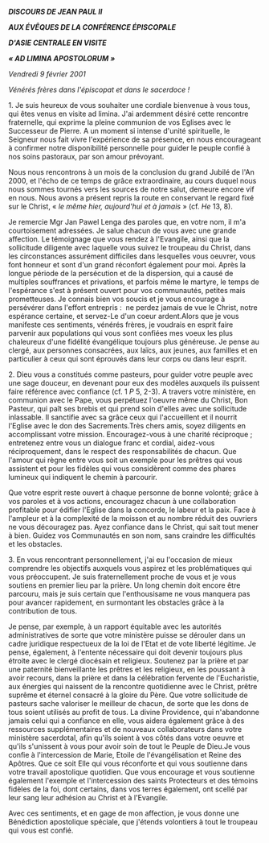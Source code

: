 ***DISCOURS DE JEAN PAUL II***

***AUX ÉVÊQUES DE LA CONFÉRENCE ÉPISCOPALE***

***D'ASIE CENTRALE EN VISITE***

***« *AD LIMINA APOSTOLORUM* »***

*Vendredi 9 février 2001*

*Vénérés frères dans l'épiscopat et dans le sacerdoce !*

1. Je suis heureux de vous souhaiter une cordiale bienvenue à vous tous, qui êtes venus en visite ad limina. J'ai ardemment désiré cette rencontre fraternelle, qui exprime la pleine communion de vos Eglises avec le Successeur de Pierre. A un moment si intense d'unité spirituelle, le Seigneur nous fait vivre l'expérience de sa présence, en nous encourageant à confirmer notre disponibilité personnelle pour guider le peuple confié à nos soins pastoraux, par son amour prévoyant.

Nous nous rencontrons à un mois de la conclusion du grand Jubilé de l'An 2000, et l'écho de ce temps de grâce extraordinaire, au cours duquel nous nous sommes tournés vers les sources de notre salut, demeure encore vif en nous. Nous avons a présent repris la route en conservant le regard fixé sur le Christ, « *le même hier, aujourd'hui et à jamais* » (cf. *He* 13, 8).

Je remercie Mgr Jan Pawel Lenga des paroles que, en votre nom, il m'a courtoisement adressées. Je salue chacun de vous avec une grande affection. Le témoignage que vous rendez à l'Evangile, ainsi que la sollicitude diligente avec laquelle vous suivez le troupeau du Christ, dans les circonstances assurément difficiles dans lesquelles vous oeuvrer, vous font honneur et sont d'un grand réconfort également pour moi. Après la longue période de la persécution et de la dispersion, qui a causé de multiples souffrances et privations, et parfois même le martyre, le temps de l'espérance s'est à présent ouvert pour vos communautés, petites mais prometteuses. Je connais bien vos soucis et je vous encourage à persévérer dans l'effort entrepris :  ne perdez jamais de vue le Christ, notre espérance certaine, et servez-Le d'un coeur ardent.Alors que je vous manifeste ces sentiments, vénérés frères, je voudrais en esprit faire parvenir aux populations qui vous sont confiées mes voeux les plus chaleureux d'une fidélité évangélique toujours plus généreuse. Je pense au clergé, aux personnes consacrées, aux laïcs, aux jeunes, aux familles et en particulier à ceux qui sont éprouvés dans leur corps ou dans leur esprit.

2. Dieu vous a constitués comme pasteurs, pour guider votre peuple avec une sage douceur, en devenant pour eux des modèles auxquels ils puissent faire référence avec confiance (cf. 1 *P* 5, 2-3). A travers votre ministère, en communion avec le Pape, vous perpétuez l'oeuvre même du Christ, Bon Pasteur, qui paît ses brebis et qui prend soin d'elles avec une sollicitude inlassable. Il sanctifie avec sa grâce ceux qui l'accueillent et il nourrit l'Eglise avec le don des Sacrements.Très chers amis, soyez diligents en accomplissant votre mission. Encouragez-vous à une charité réciproque ; entretenez entre vous un dialogue franc et cordial, aidez-vous réciproquement, dans le respect des responsabilités de chacun. Que l'amour qui règne entre vous soit un exemple pour les prêtres qui vous assistent et pour les fidèles qui vous considèrent comme des phares lumineux qui indiquent le chemin à parcourir.

Que votre esprit reste ouvert à chaque personne de bonne volonté; grâce à vos paroles et à vos actions, encouragez chacun à une collaboration profitable pour édifier l'Eglise dans la concorde, le labeur et la paix. Face à l'ampleur et à la complexité de la moisson et au nombre réduit des ouvriers ne vous découragez pas. Ayez confiance dans le Christ, qui sait tout mener à bien. Guidez vos Communautés en son nom, sans craindre les difficultés et les obstacles.

3. En vous rencontrant personnellement, j'ai eu l'occasion de mieux comprendre les objectifs auxquels vous aspirez et les problématiques qui vous préoccupent. Je suis fraternellement proche de vous et je vous soutiens en premier lieu par la prière. Un long chemin doit encore être parcouru, mais je suis certain que l'enthousisame ne vous manquera pas pour avancer rapidement, en surmontant les obstacles grâce à la contribution de tous.

Je pense, par exemple, à un rapport équitable avec les autorités administratives de sorte que votre ministère puisse se dérouler dans un cadre juridique respectueux de la loi de l'Etat et de vote liberté légitime. Je pense, également, à l'entente nécessaire qui doit devenir toujours plus étroite avec le clergé diocésain et religieux. Soutenez par la prière et par une paternité bienveillante les prêtres et les religieux, en les poussant à avoir recours, dans la prière et dans la célébration fervente de l'Eucharistie, aux énergies qui naissent de la rencontre quotidienne avec le Christ, prêtre suprême et éternel consacré à la gloire du Père. Que votre sollicitude de pasteurs sache valoriser le meilleur de chacun, de sorte que les dons de tous soient utilisés au profit de tous. La divine Providence, qui n'abandonne jamais celui qui a confiance en elle, vous aidera également grâce à des ressources supplémentaires et de nouveaux collaborateurs dans votre ministère sacerdotal, afin qu'ils soient à vos côtés dans votre oeuvre et qu'ils s'unissent à vous pour avoir soin de tout le Peuple de Dieu.Je vous confie à l'intercession de Marie, Etoile de l'évangélisation et Reine des Apôtres. Que ce soit Elle qui vous réconforte et qui vous soutienne dans votre travail apostolique quotidien. Que vous encourage et vous soutienne également l'exemple et l'intercession des saints Protecteurs et des témoins fidèles de la foi, dont certains, dans vos terres également, ont scellé par leur sang leur adhésion au Christ et à l'Evangile.

Avec ces sentiments, et en gage de mon affection, je vous donne une Bénédiction apostolique spéciale, que j'étends volontiers à tout le troupeau qui vous est confié.